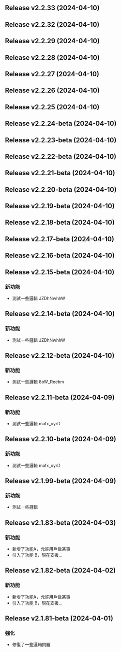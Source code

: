 ## Release v2.2.33 (2024-04-10)

## Release v2.2.32 (2024-04-10)

## Release v2.2.29 (2024-04-10)

## Release v2.2.28 (2024-04-10)

## Release v2.2.27 (2024-04-10)

## Release v2.2.26 (2024-04-10)

## Release v2.2.25 (2024-04-10)

## Release v2.2.24-beta (2024-04-10)

## Release v2.2.23-beta (2024-04-10)

## Release v2.2.22-beta (2024-04-10)

## Release v2.2.21-beta (2024-04-10)

## Release v2.2.20-beta (2024-04-10)

## Release v2.2.19-beta (2024-04-10)

## Release v2.2.18-beta (2024-04-10)

## Release v2.2.17-beta (2024-04-10)

## Release v2.2.16-beta (2024-04-10)

## Release v2.2.15-beta (2024-04-10)

### 新功能

- 測試一些邏輯 JZDhNwhhW

## Release v2.2.14-beta (2024-04-10)

### 新功能

- 測試一些邏輯 JZDhNwhhW

## Release v2.2.12-beta (2024-04-10)

### 新功能

- 測試一些邏輯 8oW_Reebm

## Release v2.2.11-beta (2024-04-09)

### 新功能

- 測試一些邏輯 mafx_oyrD

## Release v2.2.10-beta (2024-04-09)

### 新功能

- 測試一些邏輯 mafx_oyrD

## Release v2.1.99-beta (2024-04-09)

### 新功能

- 測試一些邏輯

## Release v2.1.83-beta (2024-04-03)

### 新功能

- 新增了功能A，允許用戶做某事
- 引入了功能 B，現在支援...

## Release v2.1.82-beta (2024-04-02)

### 新功能

- 新增了功能A，允許用戶做某事
- 引入了功能 B，現在支援...

## Release v2.1.81-beta (2024-04-01)

### 強化

- 修復了一些邏輯問題
